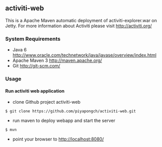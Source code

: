 ## activiti-web

This is a Apache Maven automatic deployment of activiti-explorer.war on Jetty. For more information about Activiti please visit <http://activiti.org/>

### System Requirements

* Java 6 <http://www.oracle.com/technetwork/java/javase/overview/index.html>
* Apache Maven 3 <http://maven.apache.org/>
* Git <http://git-scm.com/>

### Usage

#### Run activiti web application 

* clone Github project activiti-web
```shell
$ git clone https://github.com/piyapongch/activiti-web.git
```

* run maven to deploy webapp and start the server
```shell
$ mvn
```

* point your browser to <http://localhost:8080/>








